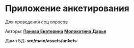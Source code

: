 # Приложение анкетирования

Для проведения соц опросов

Авторы:
[**Панова Екатерина**](https://github.com/panovaes)
[**Молокотина Дарья**](https://github.com/daryaditte)


Дамп БД:
**src/main/assets/ankets**

